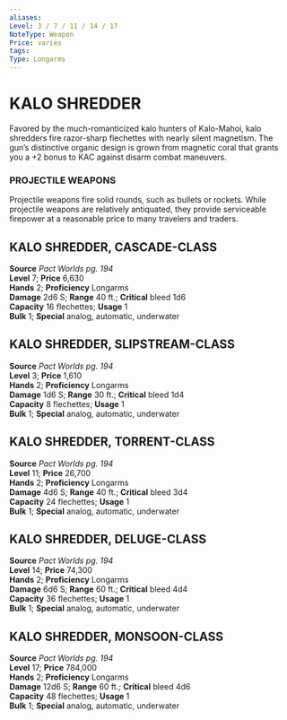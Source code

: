 ```yaml
---
aliases: 
Level: 3 / 7 / 11 / 14 / 17
NoteType: Weapon
Price: varies
tags: 
Type: Longarms
---
```

# KALO SHREDDER

Favored by the much-romanticized kalo hunters of Kalo-Mahoi, kalo shredders fire razor-sharp flechettes with nearly silent magnetism. The gun’s distinctive organic design is grown from magnetic coral that grants you a +2 bonus to KAC against disarm combat maneuvers.

### PROJECTILE WEAPONS

Projectile weapons fire solid rounds, such as bullets or rockets. While projectile weapons are relatively antiquated, they provide serviceable firepower at a reasonable price to many travelers and traders.  

##  KALO SHREDDER, CASCADE-CLASS

**Source** _Pact Worlds pg. 194_  
**Level** 7; **Price** 6,630  
**Hands** 2; **Proficiency** Longarms  
**Damage** 2d6 S; **Range** 40 ft.; **Critical** bleed 1d6  
**Capacity** 16 flechettes; **Usage** 1  
**Bulk** 1; **Special** analog, automatic, underwater

##  KALO SHREDDER, SLIPSTREAM-CLASS

**Source** _Pact Worlds pg. 194_  
**Level** 3; **Price** 1,610  
**Hands** 2; **Proficiency** Longarms  
**Damage** 1d6 S; **Range** 30 ft.; **Critical** bleed 1d4  
**Capacity** 8 flechettes; **Usage** 1  
**Bulk** 1; **Special** analog, automatic, underwater

##  KALO SHREDDER, TORRENT-CLASS

**Source** _Pact Worlds pg. 194_  
**Level** 11; **Price** 26,700  
**Hands** 2; **Proficiency** Longarms  
**Damage** 4d6 S; **Range** 40 ft.; **Critical** bleed 3d4  
**Capacity** 24 flechettes; **Usage** 1  
**Bulk** 1; **Special** analog, automatic, underwater

##  KALO SHREDDER, DELUGE-CLASS

**Source** _Pact Worlds pg. 194_  
**Level** 14; **Price** 74,300  
**Hands** 2; **Proficiency** Longarms  
**Damage** 6d6 S; **Range** 60 ft.; **Critical** bleed 4d4  
**Capacity** 36 flechettes; **Usage** 1  
**Bulk** 1; **Special** analog, automatic, underwater

##  KALO SHREDDER, MONSOON-CLASS

**Source** _Pact Worlds pg. 194_  
**Level** 17; **Price** 784,000  
**Hands** 2; **Proficiency** Longarms  
**Damage** 12d6 S; **Range** 60 ft.; **Critical** bleed 4d6  
**Capacity** 48 flechettes; **Usage** 1  
**Bulk** 1; **Special** analog, automatic, underwater

